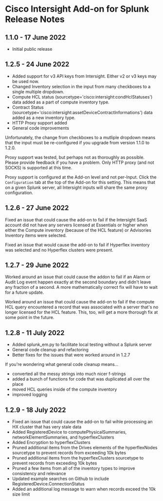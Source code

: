 # Cisco Intersight Add-on for Splunk Release Notes

## 1.1.0 - 17 June 2022

- Initial public release

## 1.2.5 - 24 June 2022

- Added support for v3 API keys from Intersight.  Either v2 or v3 keys may be used now.
- Changed Inventory selection in the input from many checkboxes to a single multiple dropdown.
- Compute HCL status (sourcetype='cisco:intersight:condHclStatuses') data added as a part of compute inventory type.
- Contract Status (sourcetype='cisco:intersight:assetDeviceContractInformations') data added as a new inventory type.
- HTTP Proxy support added
- General code improvements

Unfortunately, the change from checkboxes to a mutliple dropdown means that the input must be re-configured if you upgrade from version 1.1.0 to 1.2.0.

Proxy support was tested, but perhaps not as thoroughly as possible.  Please provide feedback if you have a problem.  Only HTTP proxy (and not SOCKS) is supported at this time.

Proxy support is configured at the Add-on level and not per-Input.  Click the `Configuration` tab at the top of the Add-on for this setting.  This means that on a given Splunk server, all Intersight inputs will share the same proxy configuration.

## 1.2.6 - 27 June 2022

Fixed an issue that could cause the add-on to fail if the Intersight SaaS account did not have any servers licensed at Essentials or higher when either the Compute inventory (because of the HCL feature) or Advisories Inventory items were selected.

Fixed an issue that would cause the add-on to fail if Hyperflex inventory was selected and no Hyperflex clusters were present.

## 1.2.7 - 29 June 2022

Worked around an issue that could cause the addon to fail if an Alarm or Audit Log event happen exactly at the second boundary and didn't leave any fraction of a second.  A more mathematically correct fix will have to wait for a future update.

Worked around an issue that could cause the add-on to fail if the compute HCL query encountered a record that was associated with a server that's no longer licensed for the HCL feature.  This, too, will get a more thorough fix at some point in the future.

## 1.2.8 - 11 July 2022

- Added splunk_em.py to facilitate local testing without a Splunk server
- General code cleanup and refactoring
- Better fixes for the issues that were worked around in 1.2.7

If you're wondering what general code cleanup means...

- converted all the messy strings into much nicer f-strings
- added a bunch of functions for code that was duplicated all over the place
- moved HCL queries inside of the compute inventory
- improved logging

## 1.2.9 - 18 July 2022

- Fixed an issue that could cause the add-on to fail wihle processing an HX cluster that has very stale data
- Added RegisteredDevice to computePhysicalSummaries, networkElementSummaries, and hyperflexClusters
- Added Encryption to hyperflexClusters
- Pruned additional items from the Drives elements of the hyperflexNodes sourcetype to prevent records from exceeding 10k bytes
- Pruned additional items from the hyperflexClusters sourcetype to prevent records from exceeding 10k bytes
- Pruned a few items from all of the inventory types to improve consistency and relevance
- Updated example searches on Github to include RegisteredDevice.ConnectionStatus
- Added an additional log message to warn when records exceed the 10k size limit
